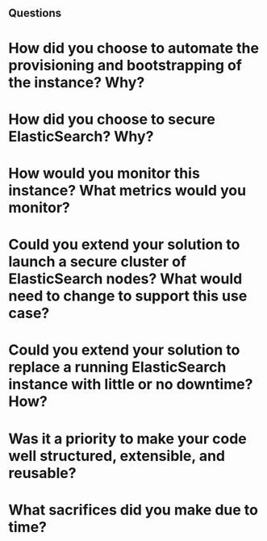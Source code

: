 ## Questions

# How did you choose to automate the provisioning and bootstrapping of the instance? Why?
# How did you choose to secure ElasticSearch? Why?
# How would you monitor this instance? What metrics would you monitor?
# Could you extend your solution to launch a secure cluster of ElasticSearch nodes? What would need to change to support this use case?
# Could you extend your solution to replace a running ElasticSearch instance with little or no downtime? How?
# Was it a priority to make your code well structured, extensible, and reusable?
# What sacrifices did you make due to time?

